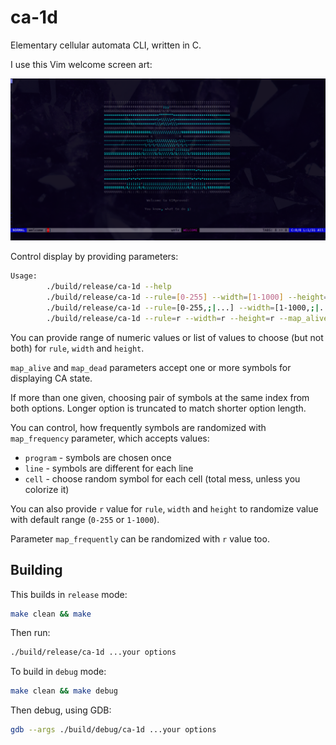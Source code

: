 # ca-1d

Elementary cellular automata CLI, written in C.

I use this Vim welcome screen art:

![Idea for usage](./img/idea.png)

Control display by providing parameters:

```bash
Usage:
        ./build/release/ca-1d --help
        ./build/release/ca-1d --rule=[0-255] --width=[1-1000] --height=[1-1000] --map_alive=C... --map_dead=C... --map_frequency=program|line|cell
        ./build/release/ca-1d --rule=[0-255,;|...] --width=[1-1000,;|...] --height=[1-1000,;|...] --map_alive=C... --map_dead=C... --map_frequency=program|line|cell
        ./build/release/ca-1d --rule=r --width=r --height=r --map_alive=C... --map_dead=C... --map_frequency=r
```

You can provide range of numeric values or list of values to choose (but not both) for `rule`, `width` and `height`.

`map_alive` and `map_dead` parameters accept one or more symbols for displaying CA state.

If more than one given, choosing pair of symbols at the same index from both options. Longer option
is truncated to match shorter option length.

You can control, how frequently symbols are randomized with `map_frequency` parameter, which accepts values:

- `program` - symbols are chosen once
- `line` - symbols are different for each line
- `cell` - choose random symbol for each cell (total mess, unless you colorize it)

You can also provide `r` value for `rule`, `width` and `height` to randomize value with default range (`0-255` or `1-1000`).

Parameter `map_frequently` can be randomized with `r` value too.

## Building

This builds in `release` mode:

```bash
make clean && make
```

Then run:

```bash
./build/release/ca-1d ...your options
```

To build in `debug` mode:

```bash
make clean && make debug
```

Then debug, using GDB:
```bash
gdb --args ./build/debug/ca-1d ...your options
```

